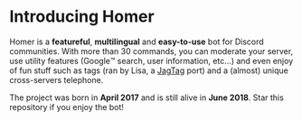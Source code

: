 # Introducing Homer
Homer is a **featureful**, **multilingual** and **easy-to-use** bot for Discord communities. With more than 30 commands, you can moderate your server, use utility features (Google:tm: search, user information, etc...) and even enjoy of fun stuff such as tags (ran by Lisa, a [JagTag](https://github.com/jagrosh/JagTag) port) and a (almost) unique cross-servers telephone.  
  
The project was born in **April 2017** and is still alive in **June 2018**. Star this repository if you enjoy the bot!